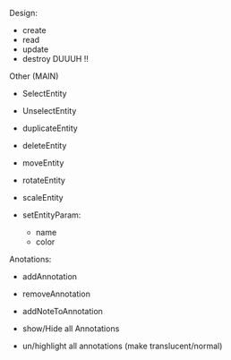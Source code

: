 

Design:
- create 
- read 
- update
- destroy
DUUUH !!


Other (MAIN)
- SelectEntity
- UnselectEntity
- duplicateEntity
- deleteEntity

- moveEntity
- rotateEntity
- scaleEntity

- setEntityParam:
  - name
  - color

Anotations:
  - addAnnotation
  - removeAnnotation
  - addNoteToAnnotation
  
  - show/Hide all Annotations
  - un/highlight all annotations (make translucent/normal)
